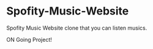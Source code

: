# Spofity-Music-Website
Spofity Music Website clone that you can listen musics.


ON Going Project!
